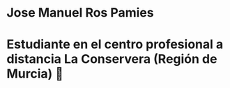 # Jose Manuel Ros Pamies 

# Estudiante en el centro profesional a distancia La Conservera (Región de Murcia) 🏫

